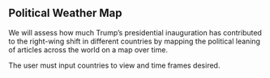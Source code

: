 ## Political Weather Map

We will assess how much Trump’s presidential inauguration has contributed to the right-wing shift in different countries by mapping the political leaning of articles across the world on a map over time.

The user must input countries to view and time frames desired.